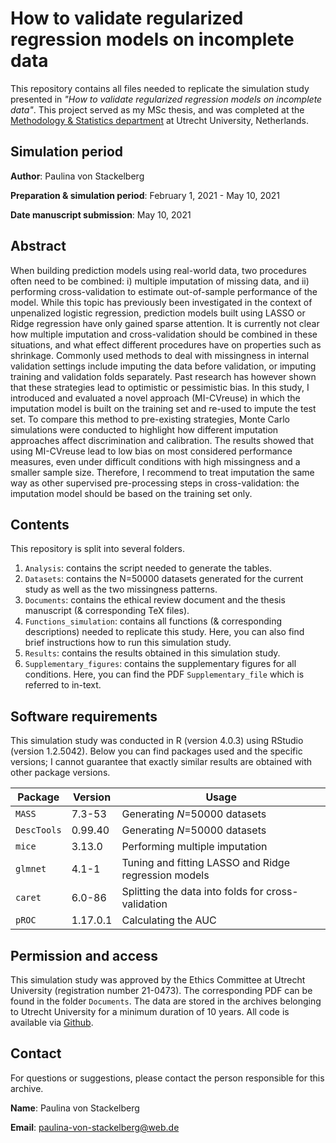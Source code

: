# How to validate regularized regression models on incomplete data

This repository contains all files needed to replicate the simulation study presented in *"How to validate regularized regression models on incomplete data"*. This project served as my MSc thesis, and was completed at the [Methodology & Statistics department](https://www.uu.nl/en/organisation/methodology-and-statistics) at Utrecht University, Netherlands.

## Simulation period 

**Author**: Paulina von Stackelberg

**Preparation & simulation period**: February 1, 2021 - May 10, 2021

**Date manuscript submission**: May 10, 2021

## Abstract

When building prediction models using real-world data, two procedures often need to be combined: i) multiple imputation of missing data, and ii) performing cross-validation to estimate out-of-sample performance of the model. While this topic has previously been investigated in the context of unpenalized logistic regression, prediction models built using LASSO or Ridge regression have only gained sparse attention. It is currently not clear how multiple imputation and cross-validation should be combined in these situations, and what effect different procedures have on properties such as shrinkage. Commonly used methods to deal with missingness in internal validation settings include imputing the data before validation, or imputing training and validation folds separately. Past research has however shown that these strategies lead to optimistic or pessimistic bias. In this study, I introduced and evaluated a novel approach (MI-CVreuse) in which the imputation model is built on the training set and re-used to impute the test set. To compare this method to pre-existing strategies, Monte Carlo simulations were conducted to highlight how different imputation approaches affect discrimination and calibration. The results showed that using MI-CVreuse lead to low bias on most considered performance measures, even under difficult conditions with high missingness and a smaller sample size. Therefore, I recommend to treat imputation the same way as other supervised pre-processing steps in cross-validation: the imputation model should be based on the training set only.


## Contents

This repository is split into several folders. 

1) `Analysis`: contains the script needed to generate the tables.
2) `Datasets`: contains the N=50000 datasets generated for the current study as well as the two missingness patterns.
3) `Documents`: contains the ethical review document and the thesis manuscript (& corresponding TeX files).
4) `Functions_simulation`: contains all functions (& corresponding descriptions) needed to replicate this study. Here, you can also find brief instructions how to run this simulation study.
5) `Results`: contains the results obtained in this simulation study. 
6) `Supplementary_figures`: contains the supplementary figures for all conditions. Here, you can find the PDF `Supplementary_file` which is referred to in-text.

## Software requirements

This simulation study was conducted in R (version 4.0.3) using RStudio (version 1.2.5042). Below you can find packages used and the specific versions; I cannot guarantee that exactly similar results are obtained with other package versions.

| Package     | Version  | Usage                                                |
|-------------|----------|------------------------------------------------------|
| `MASS`      | 7.3-53   | Generating *N*=50000 datasets                        |
| `DescTools` | 0.99.40  | Generating *N*=50000 datasets                        |
| `mice`      | 3.13.0   | Performing multiple imputation                       |
| `glmnet`    | 4.1-1    | Tuning and fitting LASSO and Ridge regression models |
| `caret`     | 6.0-86   | Splitting the data into folds for cross-validation   |
| `pROC`      | 1.17.0.1 | Calculating the AUC                                  |

## Permission and access

This simulation study was approved by the Ethics Committee at Utrecht University (registration number 21-0473). The corresponding PDF can be found in the folder `Documents`. The data are stored in the archives belonging to Utrecht University for a minimum duration of 10 years. All code is available via [Github](https://github.com/paulinavonstackelberg/ValidatingMIRegularized).

## Contact

For questions or suggestions, please contact the person responsible for this archive.

**Name**: Paulina von Stackelberg 

**Email**: paulina-von-stackelberg@web.de



